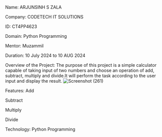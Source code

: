 Name: ARJUNSINH S ZALA

Company: CODETECH IT SOLUTIONS

ID: CT4PP4623

Domain: Python Programming

Mentor: Muzammil

Duration: 10 July 2024 to 10 AUG 2024

Overview of the Project:
The purpose of this project is a simple calculator capable of taking input of two numbers and choose an operation of add, subtract, multiply and divide.It will perform the task according to the user input and display the result.
![Screenshot (261)](https://github.com/user-attachments/assets/bce28a19-06dc-4f78-9892-e1c275fa9872)

Features:
Add

Subtract

Multiply

Divide

Technology: Python Programming
